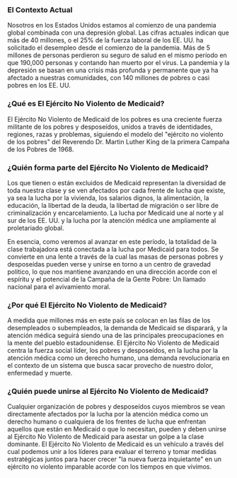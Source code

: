 ### El Contexto Actual

Nosotros en los Estados Unidos estamos al comienzo de una pandemia
global combinada con una depresión global. Las cifras actuales indican
que más de 40 millones, o el 25% de la fuerza laboral de los
EE. UU. ha solicitado el desempleo desde el comienzo de la
pandemia. Más de 5 millones de personas perdieron su seguro de salud
en el mismo período en que 190,000 personas y contando han muerto por
el virus. La pandemia y la depresión se basan en una crisis más
profunda y permanente que ya ha afectado a nuestras comunidades, con
140 millones de pobres o casi pobres en los EE. UU.


### ¿Qué es El Ejército No Violento de Medicaid?

El Ejército No Violento de Medicaid de los pobres es una creciente
fuerza militante de los pobres y desposeídos, unidos a través de
identidades, regiones, razas y problemas, siguiendo el modelo del
"ejército no violento de los pobres" del Reverendo Dr. Martin Luther
King de la primera Campaña de los Pobres de 1968.


### ¿Quién forma parte del Ejército No Violento de Medicaid?

Los que tienen o están excluidos de Medicaid representan la diversidad
de toda nuestra clase y se ven afectados por cada frente de lucha que
existe, ya sea la lucha por la vivienda, los salarios dignos, la
alimentación, la educación, la libertad de la deuda, la libertad de
migración o ser libre de criminalización y encarcelamiento. La lucha
por Medicaid une al norte y al sur de los EE. UU. y la lucha por la
atención médica une ampliamente al proletariado global.

En esencia, como veremos al avanzar en este período, la totalidad de
la clase trabajadora está conectada a la lucha por Medicaid para
todos. Se convierte en una lente a través de la cual las masas de
personas pobres y desposeídas pueden verse y unirse en torno a un
centro de gravedad político, lo que nos mantiene avanzando en una
dirección acorde con el espíritu y el potencial de la Campaña de la
Gente Pobre: Un llamado nacional para el avivamiento moral.


### ¿Por qué El Ejército No Violento de Medicaid?

A medida que millones más en este país se colocan en las filas de los
desempleados o subempleados, la demanda de Medicaid se disparará, y la
atención médica seguirá siendo una de las principales preocupaciones
en la mente del pueblo estadounidense. El Ejército No Violento de
Medicaid centra la fuerza social líder, los pobres y desposeídos, en
la lucha por la atención médica como un derecho humano, una demanda
revolucionaria en el contexto de un sistema que busca sacar provecho
de nuestro dolor, enfermedad y muerte.


### ¿Quién puede unirse al Ejército No Violento de Medicaid?

Cualquier organización de pobres y desposeídos cuyos miembros se vean
directamente afectados por la lucha por la atención médica como un
derecho humano o cualquiera de los frentes de lucha que enfrentan
aquellos que están en Medicaid o que lo necesitan, pueden y deben
unirse al Ejército No Violento de Medicaid para asestar un golpe a la
clase dominante. El Ejército No Violento de Medicaid es un vehículo a
través del cual podemos unir a los líderes para evaluar el terreno y
tomar medidas estratégicas juntos para hacer crecer "la nueva fuerza
inquietante" en un ejército no violento imparable acorde con los
tiempos en que vivimos.
